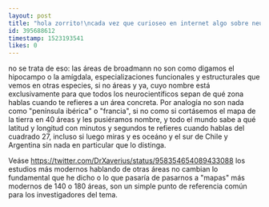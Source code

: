 ```yaml
---
layout: post
title: "hola zorrito!\ncada vez que curioseo en internet algo sobre neurosomething suelen hacer referencias a las areas brodmann, pero revisando la wikipedia me encuentro con que este mapa data de inicios del siglo pasado?\nque tan confiable es ahora? hay alternativas? si las hay porque siguen hablando en terminos de la de brodmann?\nsaludos :3"
id: 395688612
timestamp: 1523193541
likes: 0
---
```


 no se trata de eso: las áreas de broadmann no son como digamos el hipocampo o la amígdala, especializaciones funcionales y estructurales que vemos en otras especies, si no áreas y ya, cuyo nombre está exclusivamente para que todos los neurocientíficos sepan de qué zona hablas cuando te refieres a un área concreta. Por analogía no son nada como "península ibérica" o "francia", si no como si cortásemos el mapa de la tierra en 40 áreas y les pusiéramos nombre, y todo el mundo sabe a qué latitud y longitud con minutos y segundos te refieres cuando hablas del cuadrado 27, incluso si luego miras y es oceáno y el sur de Chile y Argentina sin nada en particular que lo distinga.

Veáse <https://twitter.com/DrXaverius/status/958354654089433088> los estudios más modernos hablando de otras áreas no cambian lo fundamental que he dicho o lo que pasaría de pasarnos a "mapas" más modernos de 140 o 180 áreas, son un simple punto de referencia común para los investigadores del tema.